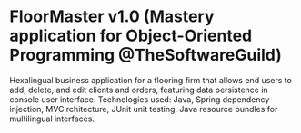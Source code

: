 # FloorMaster v1.0 (Mastery application for Object-Oriented Programming @TheSoftwareGuild)
Hexalingual business application for a flooring firm that allows end users to add, delete, and edit clients and orders, featuring data persistence in console user interface.
Technologies used: Java, Spring dependency injection, MVC rchitecture, JUnit unit testing, Java resource bundles for multilingual interfaces.
